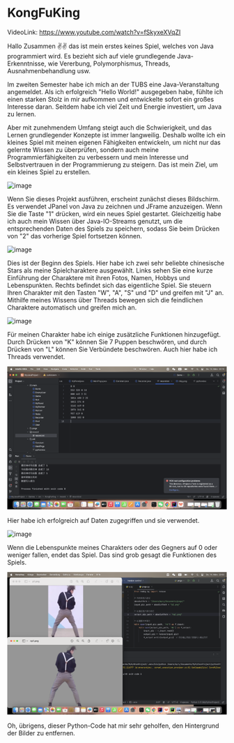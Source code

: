 # KongFuKing

VideoLink: https://www.youtube.com/watch?v=fSkyxeXVqZI

Hallo Zusammen ✌✌️ das ist mein erstes keines Spiel, welches von Java programmiert wird. Es bezieht sich auf viele grundlegende Java-Erkenntnisse, wie Vererbung, Polymorphismus, Threads, Ausnahmenbehandlung usw.

Im zweiten Semester habe ich mich an der TUBS eine Java-Veranstaltung angemeldet. Als ich erfolgreich "Hello World!" ausgegeben habe, fühlte ich einen starken Stolz in mir aufkommen und entwickelte sofort ein großes Interesse daran. Seitdem habe ich viel Zeit und Energie investiert, um Java zu lernen.

Aber mit zunehmendem Umfang steigt auch die Schwierigkeit, und das Lernen grundlegender Konzepte ist immer langweilig. Deshalb wollte ich ein kleines Spiel mit meinen eigenen Fähigkeiten entwickeln, um nicht nur das gelernte Wissen zu überprüfen, sondern auch meine Programmierfähigkeiten zu verbessern und mein Interesse und Selbstvertrauen in der Programmierung zu steigern. Das ist mein Ziel, um ein kleines Spiel zu erstellen.

![image](https://github.com/myry07/KongFuKing/blob/main/interface.PNG)

Wenn Sie dieses Projekt ausführen, erscheint zunächst dieses Bildschirm. Es verwendet JPanel von Java zu zeichnen und JFrame anzuzeigen. Wenn Sie die Taste "1" drücken, wird ein neues Spiel gestartet. Gleichzeitig habe ich auch mein Wissen über Java-IO-Streams genutzt, um die entsprechenden Daten des Spiels zu speichern, sodass Sie beim Drücken von "2" das vorherige Spiel fortsetzen können.

![image](https://github.com/myry07/KongFuKing/blob/main/fight1.PNG)

Dies ist der Beginn des Spiels. Hier habe ich zwei sehr beliebte chinesische Stars als meine Spielcharaktere ausgewählt. Links sehen Sie eine kurze Einführung der Charaktere mit ihren Fotos, Namen, Hobbys und Lebenspunkten. Rechts befindet sich das eigentliche Spiel. Sie steuern Ihren Charakter mit den Tasten "W", "A", "S" und "D" und greifen mit "J" an. Mithilfe meines Wissens über Threads bewegen sich die feindlichen Charaktere automatisch und greifen mich an.

![image](https://github.com/myry07/KongFuKing/blob/main/fight2.PNG)

Für meinen Charakter habe ich einige zusätzliche Funktionen hinzugefügt. Durch Drücken von "K" können Sie 7 Puppen beschwören, und durch Drücken von "L" können Sie Verbündete beschwören. Auch hier habe ich Threads verwendet.

![image](https://github.com/myry07/KongFuKing/blob/main/record.PNG)

Hier habe ich erfolgreich auf Daten zugegriffen und sie verwendet.

![image](https://github.com/myry07/KongFuKing/blob/main/end.PNG)

Wenn die Lebenspunkte meines Charakters oder des Gegners auf 0 oder weniger fallen, endet das Spiel. Das sind grob gesagt die Funktionen des Spiels.

![image](https://github.com/myry07/KongFuKing/blob/main/manipngs.png)

Oh, übrigens, dieser Python-Code hat mir sehr geholfen, den Hintergrund der Bilder zu entfernen.


